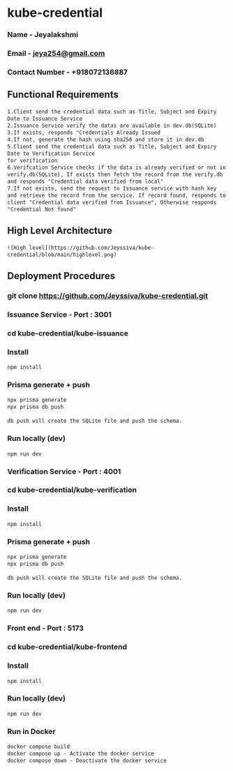 # kube-credential

### Name - Jeyalakshmi
### Email - jeya254@gmail.com
### Contact Number - +918072136887

## Functional Requirements
    1.Client send the credential data such as Title, Subject and Expiry Date to Issuance Service
    2.Issuance Service verify the datas are available in dev.db(SQLite)
    3.If exists, responds "Credentials Already Issued
    4.If not, generate the hash using sha256 and store it in dev.db
    5.Client send the credential data such as Title, Subject and Expiry Date to Verification Service
    for verification
    6.Verifcation Service checks if the data is already verified or not in verify.db(SQLite), If exists then fetch the record from the verify.db and responds "Credential data verified from local"
    7.If not exists, send the request to Issuance service with hash key and retrieve the record from the service. If record found, responds to client "Credential data verified from Issuance", Otherwise responds "Credential Not found"

## High Level Architecture
    ![High level](https://github.com/Jeyssiva/kube-credential/blob/main/highlevel.png)


##  Deployment Procedures
### git clone https://github.com/Jeyssiva/kube-credential.git
### Issuance Service - Port : 3001
### cd kube-credential/kube-issuance
### Install
    npm install
### Prisma generate + push
    npx prisma generate
    npx prisma db push

    db push will create the SQLite file and push the schema.
### Run locally (dev)
    npm run dev
### Verification Service - Port : 4001
### cd kube-credential/kube-verification
### Install
    npm install
### Prisma generate + push
    npx prisma generate
    npx prisma db push

    db push will create the SQLite file and push the schema.
### Run locally (dev)
    npm run dev
### Front end - Port : 5173
### cd kube-credential/kube-frontend
### Install
    npm install
### Run locally (dev)
    npm run dev
### Run in Docker 
    docker compose build
    docker compose up - Activate the docker service
    docker compose down - Deactivate the docker service

